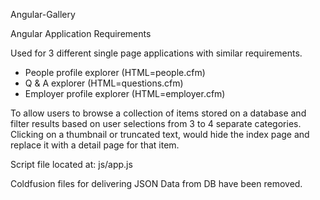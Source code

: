 Angular-Gallery

Angular Application Requirements

Used for 3 different single page applications with similar requirements. 
* People profile explorer (HTML=people.cfm)
* Q & A explorer (HTML=questions.cfm)
* Employer profile explorer (HTML=employer.cfm)

To allow users to browse a collection of items stored on a database and filter results based on user selections from 3 to 4 separate categories. Clicking on a thumbnail or truncated text, would hide the index page and replace it with a detail page for that item.

Script file located at: js/app.js

Coldfusion files for delivering JSON Data from DB have been removed.

